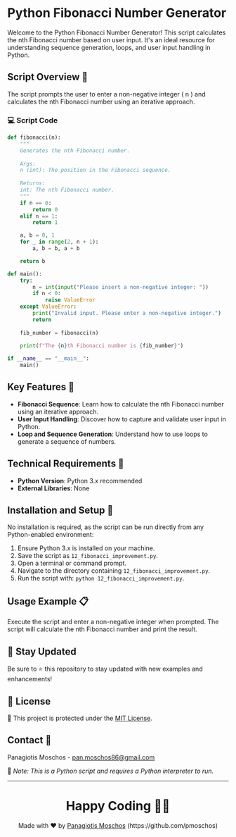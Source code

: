 # Python Fibonacci Number Generator

Welcome to the Python Fibonacci Number Generator! This script calculates the nth Fibonacci number based on user input. It's an ideal resource for understanding sequence generation, loops, and user input handling in Python.

## Script Overview 📘

The script prompts the user to enter a non-negative integer \( n \) and calculates the nth Fibonacci number using an iterative approach.

### :computer: Script Code

```python
def fibonacci(n):
    """
    Generates the nth Fibonacci number.
    
    Args:
    n (int): The position in the Fibonacci sequence.
    
    Returns:
    int: The nth Fibonacci number.
    """
    if n == 0:
        return 0
    elif n == 1:
        return 1

    a, b = 0, 1
    for _ in range(2, n + 1):
        a, b = b, a + b

    return b

def main():
    try:
        n = int(input("Please insert a non-negative integer: "))
        if n < 0:
            raise ValueError
    except ValueError:
        print("Invalid input. Please enter a non-negative integer.")
        return
    
    fib_number = fibonacci(n)
    
    print(f"The {n}th Fibonacci number is {fib_number}")

if __name__ == "__main__":
    main()
```

## Key Features 🌟

- **Fibonacci Sequence**: Learn how to calculate the nth Fibonacci number using an iterative approach.
- **User Input Handling**: Discover how to capture and validate user input in Python.
- **Loop and Sequence Generation**: Understand how to use loops to generate a sequence of numbers.

## Technical Requirements 🔧

- **Python Version**: Python 3.x recommended
- **External Libraries**: None

## Installation and Setup 🚀

No installation is required, as the script can be run directly from any Python-enabled environment:

1. Ensure Python 3.x is installed on your machine.
2. Save the script as `12_fibonacci_improvement.py`.
3. Open a terminal or command prompt.
4. Navigate to the directory containing `12_fibonacci_improvement.py`.
5. Run the script with: `python 12_fibonacci_improvement.py`.

## Usage Example 📋

Execute the script and enter a non-negative integer when prompted. The script will calculate the nth Fibonacci number and print the result.

## 📢 Stay Updated

Be sure to ⭐ this repository to stay updated with new examples and enhancements!

## 📄 License
🔐 This project is protected under the [MIT License](https://mit-license.org/).


## Contact 📧
Panagiotis Moschos - pan.moschos86@gmail.com

🔗 *Note: This is a Python script and requires a Python interpreter to run.*

---
<h1 align=center>Happy Coding 👨‍💻 </h1>

<p align="center">
  Made with ❤️ by 
  <a href="https://www.linkedin.com/in/panagiotis-moschos" target="_blank">
  Panagiotis Moschos</a> (https://github.com/pmoschos)
</p>
